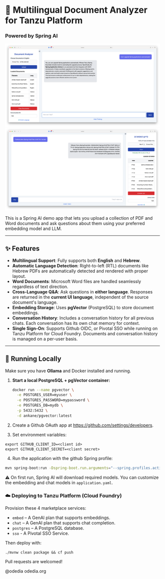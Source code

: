 # 🧠 Multilingual Document Analyzer for Tanzu Platform  
### Powered by Spring AI

![PDF Analyzer (English)](Screenshot-eng.png)
![PDF Analyzer (Hebrew)](Screenshot-heb.png)

This is a Spring AI demo app that lets you upload a collection of PDF and Word documents and ask questions about them using your preferred embedding model and LLM.

---

## ✨ Features

- **Multilingual Support**: Fully supports both **English** and **Hebrew**.
- **Automatic Language Detection**: Right-to-left (RTL) documents like Hebrew PDFs are automatically detected and rendered with proper layout.  
- **Word Documents**: Microsoft Word files are handled seamlessly regardless of text direction.
- **Cross-Language Q&A**: Ask questions in **either language**. Responses are returned in the **current UI language**, independent of the source document's language.
- **Embedding Storage**: Uses **pgVector** (PostgreSQL) to store document embeddings.
- **Conversation History**: Includes a conversation history for all previous chats. Each conversation has its own chat memory for context.
- **Single Sign-On**: Supports Github OIDC, or Pivotal SSO while running on Tanzu Platform for Cloud Foundry. Documents and conversation history is managed on a per-user basis.

---

## 🚀 Running Locally

Make sure you have **Ollama** and Docker installed and running.

1. **Start a local PostgreSQL + pgVector container:**

   ```bash
   docker run --name pgvector \
     -e POSTGRES_USER=myuser \
     -e POSTGRES_PASSWORD=mypassword \
     -e POSTGRES_DB=mydb \
     -p 5432:5432 \
     -d ankane/pgvector:latest
    ```
2. Create a Github OAuth app at https://github.com/settings/developers.

3. Set environment variables:

```
export GITHUB_CLIENT_ID=<client id>
export GITHUB_CLIENT_SECRET=<client secret>
```
4. Run the application with the github Spring profile:

```bash
mvn spring-boot:run -Dspring-boot.run.arguments="--spring.profiles.active=github"
```

⚠️ On first run, Spring AI will download required models. You can customize the embedding and chat models in `application.yaml`.

### ☁️ Deploying to Tanzu Platform (Cloud Foundry)
Provision these 4 marketplace services:

- `embed` – A GenAI plan that supports embeddings.
- `chat` – A GenAI plan that supports chat completion.
- `postgres` – A PostgreSQL database.
- `sso` - A Pivotal SSO Service.

Then deploy with:

```
./mvnw clean package && cf push
```

Pull requests are welcomed!

@odedia
odedia.org